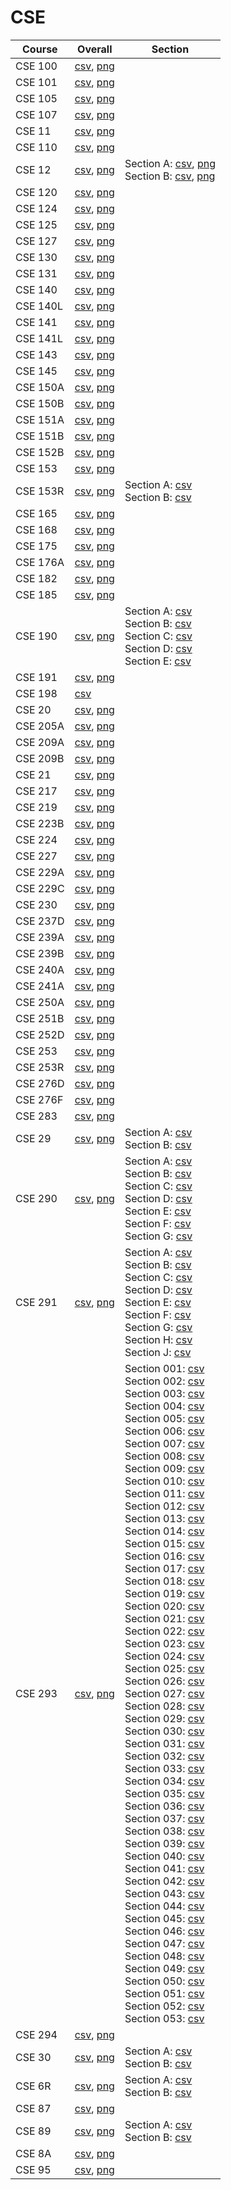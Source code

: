 # CSE

| Course | Overall | Section |
| ------ | ------- | ------- |
| CSE 100 | [csv](https://github.com/UCSD-Historical-Enrollment-Data/2025Spring/blob/main/overall/CSE%20100.csv), [png](https://raw.githubusercontent.com/UCSD-Historical-Enrollment-Data/2025Spring/main/plot_overall/CSE%20100.png) |  |
| CSE 101 | [csv](https://github.com/UCSD-Historical-Enrollment-Data/2025Spring/blob/main/overall/CSE%20101.csv), [png](https://raw.githubusercontent.com/UCSD-Historical-Enrollment-Data/2025Spring/main/plot_overall/CSE%20101.png) |  |
| CSE 105 | [csv](https://github.com/UCSD-Historical-Enrollment-Data/2025Spring/blob/main/overall/CSE%20105.csv), [png](https://raw.githubusercontent.com/UCSD-Historical-Enrollment-Data/2025Spring/main/plot_overall/CSE%20105.png) |  |
| CSE 107 | [csv](https://github.com/UCSD-Historical-Enrollment-Data/2025Spring/blob/main/overall/CSE%20107.csv), [png](https://raw.githubusercontent.com/UCSD-Historical-Enrollment-Data/2025Spring/main/plot_overall/CSE%20107.png) |  |
| CSE 11 | [csv](https://github.com/UCSD-Historical-Enrollment-Data/2025Spring/blob/main/overall/CSE%2011.csv), [png](https://raw.githubusercontent.com/UCSD-Historical-Enrollment-Data/2025Spring/main/plot_overall/CSE%2011.png) |  |
| CSE 110 | [csv](https://github.com/UCSD-Historical-Enrollment-Data/2025Spring/blob/main/overall/CSE%20110.csv), [png](https://raw.githubusercontent.com/UCSD-Historical-Enrollment-Data/2025Spring/main/plot_overall/CSE%20110.png) |  |
| CSE 12 | [csv](https://github.com/UCSD-Historical-Enrollment-Data/2025Spring/blob/main/overall/CSE%2012.csv), [png](https://raw.githubusercontent.com/UCSD-Historical-Enrollment-Data/2025Spring/main/plot_overall/CSE%2012.png) | Section A: [csv](https://github.com/UCSD-Historical-Enrollment-Data/2025Spring/blob/main/section/CSE%2012_A.csv), [png](https://raw.githubusercontent.com/UCSD-Historical-Enrollment-Data/2025Spring/main/plot_section/CSE%2012_A.png)<br>Section B: [csv](https://github.com/UCSD-Historical-Enrollment-Data/2025Spring/blob/main/section/CSE%2012_B.csv), [png](https://raw.githubusercontent.com/UCSD-Historical-Enrollment-Data/2025Spring/main/plot_section/CSE%2012_B.png) |
| CSE 120 | [csv](https://github.com/UCSD-Historical-Enrollment-Data/2025Spring/blob/main/overall/CSE%20120.csv), [png](https://raw.githubusercontent.com/UCSD-Historical-Enrollment-Data/2025Spring/main/plot_overall/CSE%20120.png) |  |
| CSE 124 | [csv](https://github.com/UCSD-Historical-Enrollment-Data/2025Spring/blob/main/overall/CSE%20124.csv), [png](https://raw.githubusercontent.com/UCSD-Historical-Enrollment-Data/2025Spring/main/plot_overall/CSE%20124.png) |  |
| CSE 125 | [csv](https://github.com/UCSD-Historical-Enrollment-Data/2025Spring/blob/main/overall/CSE%20125.csv), [png](https://raw.githubusercontent.com/UCSD-Historical-Enrollment-Data/2025Spring/main/plot_overall/CSE%20125.png) |  |
| CSE 127 | [csv](https://github.com/UCSD-Historical-Enrollment-Data/2025Spring/blob/main/overall/CSE%20127.csv), [png](https://raw.githubusercontent.com/UCSD-Historical-Enrollment-Data/2025Spring/main/plot_overall/CSE%20127.png) |  |
| CSE 130 | [csv](https://github.com/UCSD-Historical-Enrollment-Data/2025Spring/blob/main/overall/CSE%20130.csv), [png](https://raw.githubusercontent.com/UCSD-Historical-Enrollment-Data/2025Spring/main/plot_overall/CSE%20130.png) |  |
| CSE 131 | [csv](https://github.com/UCSD-Historical-Enrollment-Data/2025Spring/blob/main/overall/CSE%20131.csv), [png](https://raw.githubusercontent.com/UCSD-Historical-Enrollment-Data/2025Spring/main/plot_overall/CSE%20131.png) |  |
| CSE 140 | [csv](https://github.com/UCSD-Historical-Enrollment-Data/2025Spring/blob/main/overall/CSE%20140.csv), [png](https://raw.githubusercontent.com/UCSD-Historical-Enrollment-Data/2025Spring/main/plot_overall/CSE%20140.png) |  |
| CSE 140L | [csv](https://github.com/UCSD-Historical-Enrollment-Data/2025Spring/blob/main/overall/CSE%20140L.csv), [png](https://raw.githubusercontent.com/UCSD-Historical-Enrollment-Data/2025Spring/main/plot_overall/CSE%20140L.png) |  |
| CSE 141 | [csv](https://github.com/UCSD-Historical-Enrollment-Data/2025Spring/blob/main/overall/CSE%20141.csv), [png](https://raw.githubusercontent.com/UCSD-Historical-Enrollment-Data/2025Spring/main/plot_overall/CSE%20141.png) |  |
| CSE 141L | [csv](https://github.com/UCSD-Historical-Enrollment-Data/2025Spring/blob/main/overall/CSE%20141L.csv), [png](https://raw.githubusercontent.com/UCSD-Historical-Enrollment-Data/2025Spring/main/plot_overall/CSE%20141L.png) |  |
| CSE 143 | [csv](https://github.com/UCSD-Historical-Enrollment-Data/2025Spring/blob/main/overall/CSE%20143.csv), [png](https://raw.githubusercontent.com/UCSD-Historical-Enrollment-Data/2025Spring/main/plot_overall/CSE%20143.png) |  |
| CSE 145 | [csv](https://github.com/UCSD-Historical-Enrollment-Data/2025Spring/blob/main/overall/CSE%20145.csv), [png](https://raw.githubusercontent.com/UCSD-Historical-Enrollment-Data/2025Spring/main/plot_overall/CSE%20145.png) |  |
| CSE 150A | [csv](https://github.com/UCSD-Historical-Enrollment-Data/2025Spring/blob/main/overall/CSE%20150A.csv), [png](https://raw.githubusercontent.com/UCSD-Historical-Enrollment-Data/2025Spring/main/plot_overall/CSE%20150A.png) |  |
| CSE 150B | [csv](https://github.com/UCSD-Historical-Enrollment-Data/2025Spring/blob/main/overall/CSE%20150B.csv), [png](https://raw.githubusercontent.com/UCSD-Historical-Enrollment-Data/2025Spring/main/plot_overall/CSE%20150B.png) |  |
| CSE 151A | [csv](https://github.com/UCSD-Historical-Enrollment-Data/2025Spring/blob/main/overall/CSE%20151A.csv), [png](https://raw.githubusercontent.com/UCSD-Historical-Enrollment-Data/2025Spring/main/plot_overall/CSE%20151A.png) |  |
| CSE 151B | [csv](https://github.com/UCSD-Historical-Enrollment-Data/2025Spring/blob/main/overall/CSE%20151B.csv), [png](https://raw.githubusercontent.com/UCSD-Historical-Enrollment-Data/2025Spring/main/plot_overall/CSE%20151B.png) |  |
| CSE 152B | [csv](https://github.com/UCSD-Historical-Enrollment-Data/2025Spring/blob/main/overall/CSE%20152B.csv), [png](https://raw.githubusercontent.com/UCSD-Historical-Enrollment-Data/2025Spring/main/plot_overall/CSE%20152B.png) |  |
| CSE 153 | [csv](https://github.com/UCSD-Historical-Enrollment-Data/2025Spring/blob/main/overall/CSE%20153.csv), [png](https://raw.githubusercontent.com/UCSD-Historical-Enrollment-Data/2025Spring/main/plot_overall/CSE%20153.png) |  |
| CSE 153R | [csv](https://github.com/UCSD-Historical-Enrollment-Data/2025Spring/blob/main/overall/CSE%20153R.csv), [png](https://raw.githubusercontent.com/UCSD-Historical-Enrollment-Data/2025Spring/main/plot_overall/CSE%20153R.png) | Section A: [csv](https://github.com/UCSD-Historical-Enrollment-Data/2025Spring/blob/main/section/CSE%20153R_A.csv)<br>Section B: [csv](https://github.com/UCSD-Historical-Enrollment-Data/2025Spring/blob/main/section/CSE%20153R_B.csv) |
| CSE 165 | [csv](https://github.com/UCSD-Historical-Enrollment-Data/2025Spring/blob/main/overall/CSE%20165.csv), [png](https://raw.githubusercontent.com/UCSD-Historical-Enrollment-Data/2025Spring/main/plot_overall/CSE%20165.png) |  |
| CSE 168 | [csv](https://github.com/UCSD-Historical-Enrollment-Data/2025Spring/blob/main/overall/CSE%20168.csv), [png](https://raw.githubusercontent.com/UCSD-Historical-Enrollment-Data/2025Spring/main/plot_overall/CSE%20168.png) |  |
| CSE 175 | [csv](https://github.com/UCSD-Historical-Enrollment-Data/2025Spring/blob/main/overall/CSE%20175.csv), [png](https://raw.githubusercontent.com/UCSD-Historical-Enrollment-Data/2025Spring/main/plot_overall/CSE%20175.png) |  |
| CSE 176A | [csv](https://github.com/UCSD-Historical-Enrollment-Data/2025Spring/blob/main/overall/CSE%20176A.csv), [png](https://raw.githubusercontent.com/UCSD-Historical-Enrollment-Data/2025Spring/main/plot_overall/CSE%20176A.png) |  |
| CSE 182 | [csv](https://github.com/UCSD-Historical-Enrollment-Data/2025Spring/blob/main/overall/CSE%20182.csv), [png](https://raw.githubusercontent.com/UCSD-Historical-Enrollment-Data/2025Spring/main/plot_overall/CSE%20182.png) |  |
| CSE 185 | [csv](https://github.com/UCSD-Historical-Enrollment-Data/2025Spring/blob/main/overall/CSE%20185.csv), [png](https://raw.githubusercontent.com/UCSD-Historical-Enrollment-Data/2025Spring/main/plot_overall/CSE%20185.png) |  |
| CSE 190 | [csv](https://github.com/UCSD-Historical-Enrollment-Data/2025Spring/blob/main/overall/CSE%20190.csv), [png](https://raw.githubusercontent.com/UCSD-Historical-Enrollment-Data/2025Spring/main/plot_overall/CSE%20190.png) | Section A: [csv](https://github.com/UCSD-Historical-Enrollment-Data/2025Spring/blob/main/section/CSE%20190_A.csv)<br>Section B: [csv](https://github.com/UCSD-Historical-Enrollment-Data/2025Spring/blob/main/section/CSE%20190_B.csv)<br>Section C: [csv](https://github.com/UCSD-Historical-Enrollment-Data/2025Spring/blob/main/section/CSE%20190_C.csv)<br>Section D: [csv](https://github.com/UCSD-Historical-Enrollment-Data/2025Spring/blob/main/section/CSE%20190_D.csv)<br>Section E: [csv](https://github.com/UCSD-Historical-Enrollment-Data/2025Spring/blob/main/section/CSE%20190_E.csv) |
| CSE 191 | [csv](https://github.com/UCSD-Historical-Enrollment-Data/2025Spring/blob/main/overall/CSE%20191.csv), [png](https://raw.githubusercontent.com/UCSD-Historical-Enrollment-Data/2025Spring/main/plot_overall/CSE%20191.png) |  |
| CSE 198 | [csv](https://github.com/UCSD-Historical-Enrollment-Data/2025Spring/blob/main/overall/CSE%20198.csv) |  |
| CSE 20 | [csv](https://github.com/UCSD-Historical-Enrollment-Data/2025Spring/blob/main/overall/CSE%2020.csv), [png](https://raw.githubusercontent.com/UCSD-Historical-Enrollment-Data/2025Spring/main/plot_overall/CSE%2020.png) |  |
| CSE 205A | [csv](https://github.com/UCSD-Historical-Enrollment-Data/2025Spring/blob/main/overall/CSE%20205A.csv), [png](https://raw.githubusercontent.com/UCSD-Historical-Enrollment-Data/2025Spring/main/plot_overall/CSE%20205A.png) |  |
| CSE 209A | [csv](https://github.com/UCSD-Historical-Enrollment-Data/2025Spring/blob/main/overall/CSE%20209A.csv), [png](https://raw.githubusercontent.com/UCSD-Historical-Enrollment-Data/2025Spring/main/plot_overall/CSE%20209A.png) |  |
| CSE 209B | [csv](https://github.com/UCSD-Historical-Enrollment-Data/2025Spring/blob/main/overall/CSE%20209B.csv), [png](https://raw.githubusercontent.com/UCSD-Historical-Enrollment-Data/2025Spring/main/plot_overall/CSE%20209B.png) |  |
| CSE 21 | [csv](https://github.com/UCSD-Historical-Enrollment-Data/2025Spring/blob/main/overall/CSE%2021.csv), [png](https://raw.githubusercontent.com/UCSD-Historical-Enrollment-Data/2025Spring/main/plot_overall/CSE%2021.png) |  |
| CSE 217 | [csv](https://github.com/UCSD-Historical-Enrollment-Data/2025Spring/blob/main/overall/CSE%20217.csv), [png](https://raw.githubusercontent.com/UCSD-Historical-Enrollment-Data/2025Spring/main/plot_overall/CSE%20217.png) |  |
| CSE 219 | [csv](https://github.com/UCSD-Historical-Enrollment-Data/2025Spring/blob/main/overall/CSE%20219.csv), [png](https://raw.githubusercontent.com/UCSD-Historical-Enrollment-Data/2025Spring/main/plot_overall/CSE%20219.png) |  |
| CSE 223B | [csv](https://github.com/UCSD-Historical-Enrollment-Data/2025Spring/blob/main/overall/CSE%20223B.csv), [png](https://raw.githubusercontent.com/UCSD-Historical-Enrollment-Data/2025Spring/main/plot_overall/CSE%20223B.png) |  |
| CSE 224 | [csv](https://github.com/UCSD-Historical-Enrollment-Data/2025Spring/blob/main/overall/CSE%20224.csv), [png](https://raw.githubusercontent.com/UCSD-Historical-Enrollment-Data/2025Spring/main/plot_overall/CSE%20224.png) |  |
| CSE 227 | [csv](https://github.com/UCSD-Historical-Enrollment-Data/2025Spring/blob/main/overall/CSE%20227.csv), [png](https://raw.githubusercontent.com/UCSD-Historical-Enrollment-Data/2025Spring/main/plot_overall/CSE%20227.png) |  |
| CSE 229A | [csv](https://github.com/UCSD-Historical-Enrollment-Data/2025Spring/blob/main/overall/CSE%20229A.csv), [png](https://raw.githubusercontent.com/UCSD-Historical-Enrollment-Data/2025Spring/main/plot_overall/CSE%20229A.png) |  |
| CSE 229C | [csv](https://github.com/UCSD-Historical-Enrollment-Data/2025Spring/blob/main/overall/CSE%20229C.csv), [png](https://raw.githubusercontent.com/UCSD-Historical-Enrollment-Data/2025Spring/main/plot_overall/CSE%20229C.png) |  |
| CSE 230 | [csv](https://github.com/UCSD-Historical-Enrollment-Data/2025Spring/blob/main/overall/CSE%20230.csv), [png](https://raw.githubusercontent.com/UCSD-Historical-Enrollment-Data/2025Spring/main/plot_overall/CSE%20230.png) |  |
| CSE 237D | [csv](https://github.com/UCSD-Historical-Enrollment-Data/2025Spring/blob/main/overall/CSE%20237D.csv), [png](https://raw.githubusercontent.com/UCSD-Historical-Enrollment-Data/2025Spring/main/plot_overall/CSE%20237D.png) |  |
| CSE 239A | [csv](https://github.com/UCSD-Historical-Enrollment-Data/2025Spring/blob/main/overall/CSE%20239A.csv), [png](https://raw.githubusercontent.com/UCSD-Historical-Enrollment-Data/2025Spring/main/plot_overall/CSE%20239A.png) |  |
| CSE 239B | [csv](https://github.com/UCSD-Historical-Enrollment-Data/2025Spring/blob/main/overall/CSE%20239B.csv), [png](https://raw.githubusercontent.com/UCSD-Historical-Enrollment-Data/2025Spring/main/plot_overall/CSE%20239B.png) |  |
| CSE 240A | [csv](https://github.com/UCSD-Historical-Enrollment-Data/2025Spring/blob/main/overall/CSE%20240A.csv), [png](https://raw.githubusercontent.com/UCSD-Historical-Enrollment-Data/2025Spring/main/plot_overall/CSE%20240A.png) |  |
| CSE 241A | [csv](https://github.com/UCSD-Historical-Enrollment-Data/2025Spring/blob/main/overall/CSE%20241A.csv), [png](https://raw.githubusercontent.com/UCSD-Historical-Enrollment-Data/2025Spring/main/plot_overall/CSE%20241A.png) |  |
| CSE 250A | [csv](https://github.com/UCSD-Historical-Enrollment-Data/2025Spring/blob/main/overall/CSE%20250A.csv), [png](https://raw.githubusercontent.com/UCSD-Historical-Enrollment-Data/2025Spring/main/plot_overall/CSE%20250A.png) |  |
| CSE 251B | [csv](https://github.com/UCSD-Historical-Enrollment-Data/2025Spring/blob/main/overall/CSE%20251B.csv), [png](https://raw.githubusercontent.com/UCSD-Historical-Enrollment-Data/2025Spring/main/plot_overall/CSE%20251B.png) |  |
| CSE 252D | [csv](https://github.com/UCSD-Historical-Enrollment-Data/2025Spring/blob/main/overall/CSE%20252D.csv), [png](https://raw.githubusercontent.com/UCSD-Historical-Enrollment-Data/2025Spring/main/plot_overall/CSE%20252D.png) |  |
| CSE 253 | [csv](https://github.com/UCSD-Historical-Enrollment-Data/2025Spring/blob/main/overall/CSE%20253.csv), [png](https://raw.githubusercontent.com/UCSD-Historical-Enrollment-Data/2025Spring/main/plot_overall/CSE%20253.png) |  |
| CSE 253R | [csv](https://github.com/UCSD-Historical-Enrollment-Data/2025Spring/blob/main/overall/CSE%20253R.csv), [png](https://raw.githubusercontent.com/UCSD-Historical-Enrollment-Data/2025Spring/main/plot_overall/CSE%20253R.png) |  |
| CSE 276D | [csv](https://github.com/UCSD-Historical-Enrollment-Data/2025Spring/blob/main/overall/CSE%20276D.csv), [png](https://raw.githubusercontent.com/UCSD-Historical-Enrollment-Data/2025Spring/main/plot_overall/CSE%20276D.png) |  |
| CSE 276F | [csv](https://github.com/UCSD-Historical-Enrollment-Data/2025Spring/blob/main/overall/CSE%20276F.csv), [png](https://raw.githubusercontent.com/UCSD-Historical-Enrollment-Data/2025Spring/main/plot_overall/CSE%20276F.png) |  |
| CSE 283 | [csv](https://github.com/UCSD-Historical-Enrollment-Data/2025Spring/blob/main/overall/CSE%20283.csv), [png](https://raw.githubusercontent.com/UCSD-Historical-Enrollment-Data/2025Spring/main/plot_overall/CSE%20283.png) |  |
| CSE 29 | [csv](https://github.com/UCSD-Historical-Enrollment-Data/2025Spring/blob/main/overall/CSE%2029.csv), [png](https://raw.githubusercontent.com/UCSD-Historical-Enrollment-Data/2025Spring/main/plot_overall/CSE%2029.png) | Section A: [csv](https://github.com/UCSD-Historical-Enrollment-Data/2025Spring/blob/main/section/CSE%2029_A.csv)<br>Section B: [csv](https://github.com/UCSD-Historical-Enrollment-Data/2025Spring/blob/main/section/CSE%2029_B.csv) |
| CSE 290 | [csv](https://github.com/UCSD-Historical-Enrollment-Data/2025Spring/blob/main/overall/CSE%20290.csv), [png](https://raw.githubusercontent.com/UCSD-Historical-Enrollment-Data/2025Spring/main/plot_overall/CSE%20290.png) | Section A: [csv](https://github.com/UCSD-Historical-Enrollment-Data/2025Spring/blob/main/section/CSE%20290_A.csv)<br>Section B: [csv](https://github.com/UCSD-Historical-Enrollment-Data/2025Spring/blob/main/section/CSE%20290_B.csv)<br>Section C: [csv](https://github.com/UCSD-Historical-Enrollment-Data/2025Spring/blob/main/section/CSE%20290_C.csv)<br>Section D: [csv](https://github.com/UCSD-Historical-Enrollment-Data/2025Spring/blob/main/section/CSE%20290_D.csv)<br>Section E: [csv](https://github.com/UCSD-Historical-Enrollment-Data/2025Spring/blob/main/section/CSE%20290_E.csv)<br>Section F: [csv](https://github.com/UCSD-Historical-Enrollment-Data/2025Spring/blob/main/section/CSE%20290_F.csv)<br>Section G: [csv](https://github.com/UCSD-Historical-Enrollment-Data/2025Spring/blob/main/section/CSE%20290_G.csv) |
| CSE 291 | [csv](https://github.com/UCSD-Historical-Enrollment-Data/2025Spring/blob/main/overall/CSE%20291.csv), [png](https://raw.githubusercontent.com/UCSD-Historical-Enrollment-Data/2025Spring/main/plot_overall/CSE%20291.png) | Section A: [csv](https://github.com/UCSD-Historical-Enrollment-Data/2025Spring/blob/main/section/CSE%20291_A.csv)<br>Section B: [csv](https://github.com/UCSD-Historical-Enrollment-Data/2025Spring/blob/main/section/CSE%20291_B.csv)<br>Section C: [csv](https://github.com/UCSD-Historical-Enrollment-Data/2025Spring/blob/main/section/CSE%20291_C.csv)<br>Section D: [csv](https://github.com/UCSD-Historical-Enrollment-Data/2025Spring/blob/main/section/CSE%20291_D.csv)<br>Section E: [csv](https://github.com/UCSD-Historical-Enrollment-Data/2025Spring/blob/main/section/CSE%20291_E.csv)<br>Section F: [csv](https://github.com/UCSD-Historical-Enrollment-Data/2025Spring/blob/main/section/CSE%20291_F.csv)<br>Section G: [csv](https://github.com/UCSD-Historical-Enrollment-Data/2025Spring/blob/main/section/CSE%20291_G.csv)<br>Section H: [csv](https://github.com/UCSD-Historical-Enrollment-Data/2025Spring/blob/main/section/CSE%20291_H.csv)<br>Section J: [csv](https://github.com/UCSD-Historical-Enrollment-Data/2025Spring/blob/main/section/CSE%20291_J.csv) |
| CSE 293 | [csv](https://github.com/UCSD-Historical-Enrollment-Data/2025Spring/blob/main/overall/CSE%20293.csv), [png](https://raw.githubusercontent.com/UCSD-Historical-Enrollment-Data/2025Spring/main/plot_overall/CSE%20293.png) | Section 001: [csv](https://github.com/UCSD-Historical-Enrollment-Data/2025Spring/blob/main/section/CSE%20293_001.csv)<br>Section 002: [csv](https://github.com/UCSD-Historical-Enrollment-Data/2025Spring/blob/main/section/CSE%20293_002.csv)<br>Section 003: [csv](https://github.com/UCSD-Historical-Enrollment-Data/2025Spring/blob/main/section/CSE%20293_003.csv)<br>Section 004: [csv](https://github.com/UCSD-Historical-Enrollment-Data/2025Spring/blob/main/section/CSE%20293_004.csv)<br>Section 005: [csv](https://github.com/UCSD-Historical-Enrollment-Data/2025Spring/blob/main/section/CSE%20293_005.csv)<br>Section 006: [csv](https://github.com/UCSD-Historical-Enrollment-Data/2025Spring/blob/main/section/CSE%20293_006.csv)<br>Section 007: [csv](https://github.com/UCSD-Historical-Enrollment-Data/2025Spring/blob/main/section/CSE%20293_007.csv)<br>Section 008: [csv](https://github.com/UCSD-Historical-Enrollment-Data/2025Spring/blob/main/section/CSE%20293_008.csv)<br>Section 009: [csv](https://github.com/UCSD-Historical-Enrollment-Data/2025Spring/blob/main/section/CSE%20293_009.csv)<br>Section 010: [csv](https://github.com/UCSD-Historical-Enrollment-Data/2025Spring/blob/main/section/CSE%20293_010.csv)<br>Section 011: [csv](https://github.com/UCSD-Historical-Enrollment-Data/2025Spring/blob/main/section/CSE%20293_011.csv)<br>Section 012: [csv](https://github.com/UCSD-Historical-Enrollment-Data/2025Spring/blob/main/section/CSE%20293_012.csv)<br>Section 013: [csv](https://github.com/UCSD-Historical-Enrollment-Data/2025Spring/blob/main/section/CSE%20293_013.csv)<br>Section 014: [csv](https://github.com/UCSD-Historical-Enrollment-Data/2025Spring/blob/main/section/CSE%20293_014.csv)<br>Section 015: [csv](https://github.com/UCSD-Historical-Enrollment-Data/2025Spring/blob/main/section/CSE%20293_015.csv)<br>Section 016: [csv](https://github.com/UCSD-Historical-Enrollment-Data/2025Spring/blob/main/section/CSE%20293_016.csv)<br>Section 017: [csv](https://github.com/UCSD-Historical-Enrollment-Data/2025Spring/blob/main/section/CSE%20293_017.csv)<br>Section 018: [csv](https://github.com/UCSD-Historical-Enrollment-Data/2025Spring/blob/main/section/CSE%20293_018.csv)<br>Section 019: [csv](https://github.com/UCSD-Historical-Enrollment-Data/2025Spring/blob/main/section/CSE%20293_019.csv)<br>Section 020: [csv](https://github.com/UCSD-Historical-Enrollment-Data/2025Spring/blob/main/section/CSE%20293_020.csv)<br>Section 021: [csv](https://github.com/UCSD-Historical-Enrollment-Data/2025Spring/blob/main/section/CSE%20293_021.csv)<br>Section 022: [csv](https://github.com/UCSD-Historical-Enrollment-Data/2025Spring/blob/main/section/CSE%20293_022.csv)<br>Section 023: [csv](https://github.com/UCSD-Historical-Enrollment-Data/2025Spring/blob/main/section/CSE%20293_023.csv)<br>Section 024: [csv](https://github.com/UCSD-Historical-Enrollment-Data/2025Spring/blob/main/section/CSE%20293_024.csv)<br>Section 025: [csv](https://github.com/UCSD-Historical-Enrollment-Data/2025Spring/blob/main/section/CSE%20293_025.csv)<br>Section 026: [csv](https://github.com/UCSD-Historical-Enrollment-Data/2025Spring/blob/main/section/CSE%20293_026.csv)<br>Section 027: [csv](https://github.com/UCSD-Historical-Enrollment-Data/2025Spring/blob/main/section/CSE%20293_027.csv)<br>Section 028: [csv](https://github.com/UCSD-Historical-Enrollment-Data/2025Spring/blob/main/section/CSE%20293_028.csv)<br>Section 029: [csv](https://github.com/UCSD-Historical-Enrollment-Data/2025Spring/blob/main/section/CSE%20293_029.csv)<br>Section 030: [csv](https://github.com/UCSD-Historical-Enrollment-Data/2025Spring/blob/main/section/CSE%20293_030.csv)<br>Section 031: [csv](https://github.com/UCSD-Historical-Enrollment-Data/2025Spring/blob/main/section/CSE%20293_031.csv)<br>Section 032: [csv](https://github.com/UCSD-Historical-Enrollment-Data/2025Spring/blob/main/section/CSE%20293_032.csv)<br>Section 033: [csv](https://github.com/UCSD-Historical-Enrollment-Data/2025Spring/blob/main/section/CSE%20293_033.csv)<br>Section 034: [csv](https://github.com/UCSD-Historical-Enrollment-Data/2025Spring/blob/main/section/CSE%20293_034.csv)<br>Section 035: [csv](https://github.com/UCSD-Historical-Enrollment-Data/2025Spring/blob/main/section/CSE%20293_035.csv)<br>Section 036: [csv](https://github.com/UCSD-Historical-Enrollment-Data/2025Spring/blob/main/section/CSE%20293_036.csv)<br>Section 037: [csv](https://github.com/UCSD-Historical-Enrollment-Data/2025Spring/blob/main/section/CSE%20293_037.csv)<br>Section 038: [csv](https://github.com/UCSD-Historical-Enrollment-Data/2025Spring/blob/main/section/CSE%20293_038.csv)<br>Section 039: [csv](https://github.com/UCSD-Historical-Enrollment-Data/2025Spring/blob/main/section/CSE%20293_039.csv)<br>Section 040: [csv](https://github.com/UCSD-Historical-Enrollment-Data/2025Spring/blob/main/section/CSE%20293_040.csv)<br>Section 041: [csv](https://github.com/UCSD-Historical-Enrollment-Data/2025Spring/blob/main/section/CSE%20293_041.csv)<br>Section 042: [csv](https://github.com/UCSD-Historical-Enrollment-Data/2025Spring/blob/main/section/CSE%20293_042.csv)<br>Section 043: [csv](https://github.com/UCSD-Historical-Enrollment-Data/2025Spring/blob/main/section/CSE%20293_043.csv)<br>Section 044: [csv](https://github.com/UCSD-Historical-Enrollment-Data/2025Spring/blob/main/section/CSE%20293_044.csv)<br>Section 045: [csv](https://github.com/UCSD-Historical-Enrollment-Data/2025Spring/blob/main/section/CSE%20293_045.csv)<br>Section 046: [csv](https://github.com/UCSD-Historical-Enrollment-Data/2025Spring/blob/main/section/CSE%20293_046.csv)<br>Section 047: [csv](https://github.com/UCSD-Historical-Enrollment-Data/2025Spring/blob/main/section/CSE%20293_047.csv)<br>Section 048: [csv](https://github.com/UCSD-Historical-Enrollment-Data/2025Spring/blob/main/section/CSE%20293_048.csv)<br>Section 049: [csv](https://github.com/UCSD-Historical-Enrollment-Data/2025Spring/blob/main/section/CSE%20293_049.csv)<br>Section 050: [csv](https://github.com/UCSD-Historical-Enrollment-Data/2025Spring/blob/main/section/CSE%20293_050.csv)<br>Section 051: [csv](https://github.com/UCSD-Historical-Enrollment-Data/2025Spring/blob/main/section/CSE%20293_051.csv)<br>Section 052: [csv](https://github.com/UCSD-Historical-Enrollment-Data/2025Spring/blob/main/section/CSE%20293_052.csv)<br>Section 053: [csv](https://github.com/UCSD-Historical-Enrollment-Data/2025Spring/blob/main/section/CSE%20293_053.csv) |
| CSE 294 | [csv](https://github.com/UCSD-Historical-Enrollment-Data/2025Spring/blob/main/overall/CSE%20294.csv), [png](https://raw.githubusercontent.com/UCSD-Historical-Enrollment-Data/2025Spring/main/plot_overall/CSE%20294.png) |  |
| CSE 30 | [csv](https://github.com/UCSD-Historical-Enrollment-Data/2025Spring/blob/main/overall/CSE%2030.csv), [png](https://raw.githubusercontent.com/UCSD-Historical-Enrollment-Data/2025Spring/main/plot_overall/CSE%2030.png) | Section A: [csv](https://github.com/UCSD-Historical-Enrollment-Data/2025Spring/blob/main/section/CSE%2030_A.csv)<br>Section B: [csv](https://github.com/UCSD-Historical-Enrollment-Data/2025Spring/blob/main/section/CSE%2030_B.csv) |
| CSE 6R | [csv](https://github.com/UCSD-Historical-Enrollment-Data/2025Spring/blob/main/overall/CSE%206R.csv), [png](https://raw.githubusercontent.com/UCSD-Historical-Enrollment-Data/2025Spring/main/plot_overall/CSE%206R.png) | Section A: [csv](https://github.com/UCSD-Historical-Enrollment-Data/2025Spring/blob/main/section/CSE%206R_A.csv)<br>Section B: [csv](https://github.com/UCSD-Historical-Enrollment-Data/2025Spring/blob/main/section/CSE%206R_B.csv) |
| CSE 87 | [csv](https://github.com/UCSD-Historical-Enrollment-Data/2025Spring/blob/main/overall/CSE%2087.csv), [png](https://raw.githubusercontent.com/UCSD-Historical-Enrollment-Data/2025Spring/main/plot_overall/CSE%2087.png) |  |
| CSE 89 | [csv](https://github.com/UCSD-Historical-Enrollment-Data/2025Spring/blob/main/overall/CSE%2089.csv), [png](https://raw.githubusercontent.com/UCSD-Historical-Enrollment-Data/2025Spring/main/plot_overall/CSE%2089.png) | Section A: [csv](https://github.com/UCSD-Historical-Enrollment-Data/2025Spring/blob/main/section/CSE%2089_A.csv)<br>Section B: [csv](https://github.com/UCSD-Historical-Enrollment-Data/2025Spring/blob/main/section/CSE%2089_B.csv) |
| CSE 8A | [csv](https://github.com/UCSD-Historical-Enrollment-Data/2025Spring/blob/main/overall/CSE%208A.csv), [png](https://raw.githubusercontent.com/UCSD-Historical-Enrollment-Data/2025Spring/main/plot_overall/CSE%208A.png) |  |
| CSE 95 | [csv](https://github.com/UCSD-Historical-Enrollment-Data/2025Spring/blob/main/overall/CSE%2095.csv), [png](https://raw.githubusercontent.com/UCSD-Historical-Enrollment-Data/2025Spring/main/plot_overall/CSE%2095.png) |  |
